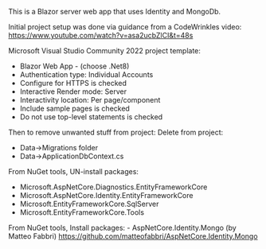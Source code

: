 This is a Blazor server web app that uses Identity and MongoDb.

Initial project setup was done via guidance from a CodeWrinkles video: https://www.youtube.com/watch?v=asa2ucbZlCI&t=48s

Microsoft Visual Studio Community 2022 project template:
 - Blazor Web App - (choose .Net8)
 - Authentication type: Individual Accounts
 - Configure for HTTPS is checked
 - Interactive Render mode: Server
 - Interactivity location: Per page/component
 - Include sample pages is checked
 - Do not use top-level statements is checked
	
Then to remove unwanted stuff from project:
Delete from project:
 - Data->Migrations folder
 - Data->ApplicationDbContext.cs
   
From NuGet tools, UN-install packages:
 - Microsoft.AspNetCore.Diagnostics.EntityFrameworkCore
 - Microsoft.AspNetCore.Identity.EntityFrameworkCore
 - Microsoft.EntityFrameworkCore.SqlServer
 - Microsoft.EntityFrameworkCore.Tools
	
From NuGet tools, Install packages:
	- AspNetCore.Identity.Mongo  (by Matteo Fabbri) https://github.com/matteofabbri/AspNetCore.Identity.Mongo

